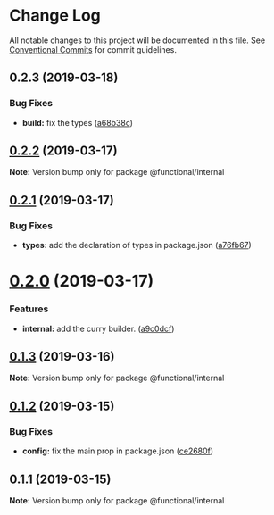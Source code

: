 # Change Log

All notable changes to this project will be documented in this file.
See [Conventional Commits](https://conventionalcommits.org) for commit guidelines.

## 0.2.3 (2019-03-18)


### Bug Fixes

* **build:** fix the types ([a68b38c](https://github.com/Oscar170/-functional/commit/a68b38c))





## [0.2.2](https://github.com/Oscar170/-functional/compare/@functional/internal@0.2.1...@functional/internal@0.2.2) (2019-03-17)

**Note:** Version bump only for package @functional/internal





## [0.2.1](https://github.com/Oscar170/-functional/compare/@functional/internal@0.2.0...@functional/internal@0.2.1) (2019-03-17)


### Bug Fixes

* **types:** add the declaration of types in package.json ([a76fb67](https://github.com/Oscar170/-functional/commit/a76fb67))





# [0.2.0](https://github.com/Oscar170/-functional/compare/@functional/internal@0.1.3...@functional/internal@0.2.0) (2019-03-17)


### Features

* **internal:** add the curry builder. ([a9c0dcf](https://github.com/Oscar170/-functional/commit/a9c0dcf))





## [0.1.3](https://github.com/Oscar170/-functional/compare/@functional/internal@0.1.2...@functional/internal@0.1.3) (2019-03-16)

**Note:** Version bump only for package @functional/internal





## [0.1.2](https://github.com/Oscar170/-functional/compare/@functional/internal@0.1.1...@functional/internal@0.1.2) (2019-03-15)


### Bug Fixes

* **config:** fix the main prop in package.json ([ce2680f](https://github.com/Oscar170/-functional/commit/ce2680f))





## 0.1.1 (2019-03-15)

**Note:** Version bump only for package @functional/internal
